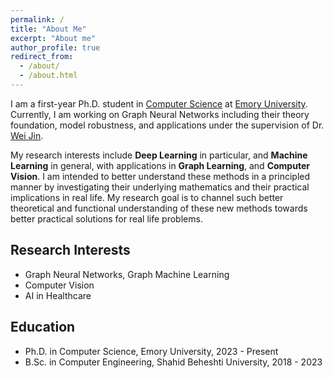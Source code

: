 ```yaml
---
permalink: /
title: "About Me"
excerpt: "About me"
author_profile: true
redirect_from:
  - /about/
  - /about.html
---
```


I am a first-year Ph.D. student in [Computer Science](https://cs.emory.edu/home/) at [Emory University](https://www.emory.edu/home/index.html). Currently, I am working on Graph Neural Networks including their theory foundation, model robustness, and applications under the supervision of Dr. [Wei Jin](http://www.cs.emory.edu/~wjin30//).

My research interests include **Deep Learning** in particular, and **Machine Learning** in general, with applications in **Graph Learning**, and **Computer Vision**. I am intended to better understand these methods in a principled manner by investigating their underlying mathematics and their practical implications in real life. My research goal is to channel such better theoretical and functional understanding of these new methods towards better practical solutions for real life problems.

## Research Interests

- Graph Neural Networks, Graph Machine Learning
- Computer Vision
- AI in Healthcare

## Education

- Ph.D. in Computer Science, Emory University, 2023 - Present
- B.Sc. in Computer Engineering, Shahid Beheshti University, 2018 - 2023
